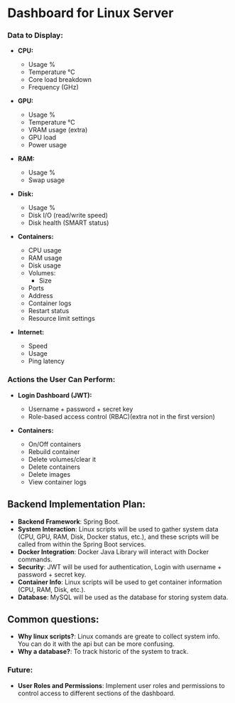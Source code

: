 # Dashboard for Linux Server

### Data to Display:

- **CPU:**
  - Usage %
  - Temperature °C
  - Core load breakdown
  - Frequency (GHz)

- **GPU:**
  - Usage %
  - Temperature °C
  - VRAM usage (extra)
  - GPU load
  - Power usage

- **RAM:**
  - Usage %
  - Swap usage

- **Disk:**
  - Usage %
  - Disk I/O (read/write speed)
  - Disk health (SMART status)

- **Containers:**
  - CPU usage
  - RAM usage
  - Disk usage
  - Volumes:
    - Size
  - Ports
  - Address
  - Container logs
  - Restart status
  - Resource limit settings

- **Internet:**
  - Speed
  - Usage
  - Ping latency

### Actions the User Can Perform:

- **Login Dashboard (JWT):**
  - Username + password + secret key
  - Role-based access control (RBAC)(extra not in the first version)

- **Containers:**
  - On/Off containers
  - Rebuild container
  - Delete volumes/clear it
  - Delete containers
  - Delete images
  - View container logs

## Backend Implementation Plan:

- **Backend Framework**: Spring Boot.
- **System Interaction**: Linux scripts will be used to gather system data (CPU, GPU, RAM, Disk, Docker status, etc.), and these scripts will be called from within the Spring Boot services.
- **Docker Integration**: Docker Java Library will interact with Docker commands.
- **Security**: JWT will be used for authentication, Login with username + password + secret key.
- **Container Info**: Linux scripts will be used to get container information (CPU, RAM, Disk, etc.).
- **Database**: MySQL will be used as the database for storing system data.

## Common questions:
- **Why linux scripts?**: Linux comands are greate to collect system info. You can do it with the api but can be more confusing.
- **Why a database?**: To track historic of the system to track.

### Future:
- **User Roles and Permissions**: Implement user roles and permissions to control access to different sections of the dashboard.